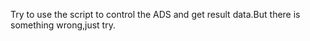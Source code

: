 Try to use the script to control the ADS and get result data.But there is something wrong,just try.

